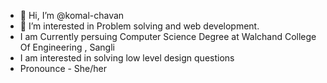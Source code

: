 - 👋 Hi, I’m @komal-chavan
- 👀 I’m interested in Problem solving and web development.
- I am Currently persuing Computer Science Degree at Walchand College Of Engineering , Sangli
- I am interested in solving low level design questions
- Pronounce - She/her 

<!---
komal-chavan9090/komal-chavan9090 is a ✨ special ✨ repository because its `README.md` (this file) appears on your GitHub profile.
You can click the Preview link to take a look at your changes.
--->
